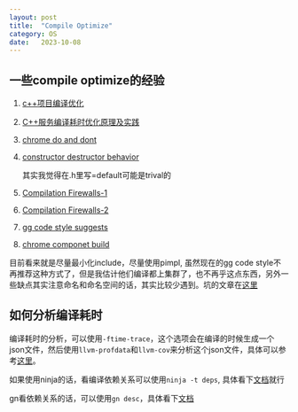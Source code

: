 ```yaml
---
layout: post
title:  "Compile Optimize"
category: OS
date:   2023-10-08
---
```



## 一些compile optimize的经验

1. [c++项目编译优化](https://bot-man-jl.github.io/articles/?post=2022/Cpp-Project-Compile-Optimization)

2. [C++服务编译耗时优化原理及实践](https://tech.meituan.com/2020/12/10/apache-kylin-practice-in-meituan.html)

3. [chrome do and dont](https://github.com/chromium/chromium/blob/master/styleguide/c%2B%2B/c%2B%2B-dos-and-donts.md#minimize-code-in-headers)

4. [constructor destructor behavior](https://www.chromium.org/developers/coding-style/chromium-style-checker-errors/#constructordestructor-errors)
    
    其实我觉得在.h里写=default可能是trival的

5. [Compilation Firewalls-1](https://herbsutter.com/gotw/_100/)

6. [Compilation Firewalls-2](https://herbsutter.com/gotw/_101/)

7. [gg code style suggests](https://google.github.io/styleguide/cppguide.html#The__define_Guard)

8. [chrome componet build](https://github.com/chromium/chromium/blob/master/docs/component_build.md)


目前看来就是尽量最小化include，尽量使用pimpl, 虽然现在的gg code style不再推荐这种方式了，但是我估计他们编译都上集群了，也不再乎这点东西，另外一些缺点其实注意命名和命名空间的话，其实比较少遇到。坑的文章在[这里](https://www.zhihu.com/question/63201378)

## 如何分析编译耗时

编译耗时的分析，可以使用`-ftime-trace`，这个选项会在编译的时候生成一个json文件，然后使用`llvm-profdata`和`llvm-cov`来分析这个json文件，具体可以参考[这里](https://clang.llvm.org/docs/CommandGuide/clang.html#cmdoption-ftime-trace)。

如果使用ninja的话，看编译依赖关系可以使用`ninja -t deps`, 具体看下[文档](https://ninja-build.org/manual.html#_extra_tools)就行

gn看依赖关系的话，可以使用`gn desc`，具体看下[文档](https://gn.googlesource.com/gn/+/master/docs/reference.md#cmd_desc)

